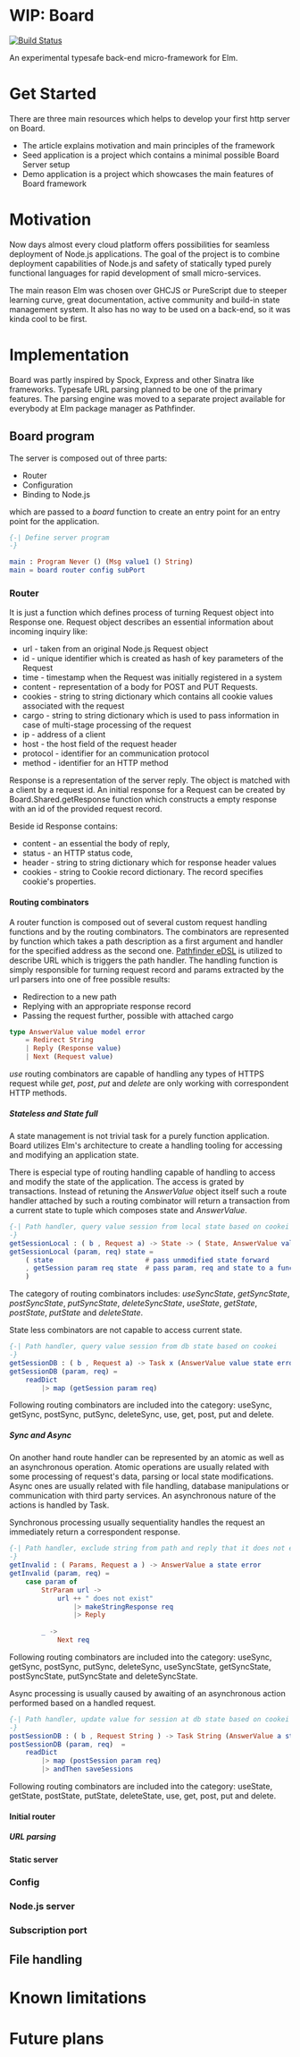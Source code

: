 # WIP: Board
[![Build Status](https://travis-ci.org/AIRTucha/board.svg?branch=master)](https://travis-ci.org/AIRTucha/board)

An experimental typesafe back-end micro-framework for Elm.

# Get Started 

There are three main resources which helps to develop your first http server on Board.
 
 * The article explains motivation and main principles of the framework
 * Seed application is a project which contains a minimal possible Board Server setup
 * Demo application is a project which showcases the main features of Board framework

# Motivation

Now days almost every cloud platform offers possibilities for seamless deployment of Node.js applications. The goal of the project is to combine deployment capabilities of Node.js and safety of statically typed purely functional languages for rapid development of small micro-services. 

The main reason Elm was chosen over GHCJS or PureScript due to steeper learning curve, great documentation, active community and build-in state management system. It also has no way to be used on a back-end, so it was kinda cool to be first.

# Implementation

Board was partly inspired by Spock, Express and other Sinatra like frameworks. Typesafe URL parsing planned to be one of the primary features. The parsing engine was moved to a separate project available for everybody at Elm package manager as Pathfinder. 

## Board program

The server is composed out of three parts: 
    
* Router
* Configuration
* Binding to Node.js

which are passed to a *board* function to create an entry point for an entry point for the application. 

```elm
{-| Define server program
-}

main : Program Never () (Msg value1 () String)
main = board router config subPort
```

### Router

It is just a function which defines process of turning Request object into Response one. Request object describes an essential information about incoming inquiry like: 

* url - taken from an original Node.js Request object
* id - unique identifier which is created as hash of key parameters of the Request
* time - timestamp when the Request was initially registered in a system
* content - representation of a body for POST and PUT Requests.
* cookies - string to string dictionary which contains all cookie values associated with the request
* cargo - string to string dictionary which is used to pass information in case of multi-stage processing of the request
* ip - address of a client
* host - the host field of the request header
* protocol - identifier for an communication protocol
* method - identifier for an HTTP method

Response is a representation of the server reply. The object is matched with a client by a request id. An initial response for a Request can be created by Board.Shared.getResponse function which constructs a empty response with an id of the provided request record.

Beside id Response contains:

* content - an essential the body of reply, 
* status - an HTTP status code, 
* header - string to string dictionary which for response header values
* cookies - string to Cookie record dictionary. The record specifies cookie's properties.

#### Routing combinators

A router function is composed out of several custom request handling functions and by the routing combinators. The combinators are represented by function which takes a path description as a first argument and handler for the specified address as the second one. [Pathfinder eDSL](https://github.com/AIRTucha/pathfinder) is utilized to describe URL which is triggers the path handler. The handling function is simply responsible for turning request record and params extracted by the url parsers into one of free possible results:

* Redirection to a new path
* Replying with an appropriate response record
* Passing the request further, possible with attached cargo

```elm
type AnswerValue value model error
    = Redirect String
    | Reply (Response value)
    | Next (Request value)
```

*use* routing combinators are capable of handling any types of HTTPS request while *get*, *post*, *put* and *delete* are only working with correspondent HTTP methods.

##### Stateless and State full

A state management is not trivial task for a purely function application. Board utilizes Elm's architecture to create a handling tooling for accessing and modifying an application state. 

There is especial type of routing handling capable of handling to access and modify the state of the application. The access is grated by transactions. Instead of retuning the *AnswerValue* object itself such a route handler attached by such a routing combinator will return a transaction from a current state to tuple which composes state and *AnswerValue*.

```elm
{-| Path handler, query value session from local state based on cookei
-}
getSessionLocal : ( b , Request a) -> State -> ( State, AnswerValue value state error )
getSessionLocal (param, req) state =
    ( state                       # pass unmodified state forward 
    , getSession param req state  # pass param, req and state to a function which would return a reply
    )
```

The category of routing combinators includes: *useSyncState*, *getSyncState*, *postSyncState*, *putSyncState*, *deleteSyncState*, *useState*, *getState*, *postState*, *putState* and *deleteState*.

State less combinators are not capable to access current state.

```elm
{-| Path handler, query value session from db state based on cookei
-}
getSessionDB : ( b , Request a) -> Task x (AnswerValue value state error)
getSessionDB (param, req) = 
    readDict
        |> map (getSession param req)
```

Following routing combinators are included into the category: useSync, getSync, postSync, putSync, deleteSync, use, get, post, put and delete.

##### Sync and Async 

On another hand route handler can be represented by an atomic as well as an asynchronous operation. Atomic operations are usually related with some processing of request's data, parsing or local state modifications. Async ones are usually related with file handling, database manipulations or communication with third party services. An asynchronous nature of the actions is handled by Task.

Synchronous processing usually sequentiality handles the request an immediately return a correspondent response.

```elm
{-| Path handler, exclude string from path and reply that it does not exist
-}
getInvalid : ( Params, Request a ) -> AnswerValue a state error
getInvalid (param, req) =
    case param of 
        StrParam url ->
            url ++ " does not exist"
                |> makeStringResponse req 
                |> Reply
        
        _ ->
            Next req
```

Following routing combinators are included into the category: useSync, getSync, postSync, putSync, deleteSync, useSyncState, getSyncState, postSyncState, putSyncState and deleteSyncState.

Async processing is usually caused by awaiting of an asynchronous action performed based on a handled request.


```elm
{-| Path handler, update value for session at db state based on cookei
-}
postSessionDB : ( b , Request String ) -> Task String (AnswerValue a state error)
postSessionDB (param, req)  =
    readDict
        |> map (postSession param req)
        |> andThen saveSessions

```

Following routing combinators are included into the category: useState, getState, postState, putState, deleteState, use, get, post, put and delete.

#### Initial router



##### URL parsing

#### Static server

### Config

### Node.js server

### Subscription port

## File handling

# Known limitations

# Future plans
